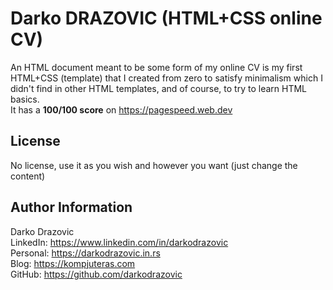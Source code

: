Darko DRAZOVIC (HTML+CSS online CV)
=========
An HTML document meant to be some form of my online CV is my first HTML+CSS (template) that I created from zero to satisfy minimalism which I didn't find in other HTML templates, and of course, to try to learn HTML basics.\
It has a **100/100 score** on https://pagespeed.web.dev

## License
No license, use it as you wish and however you want (just change the content)

## Author Information
Darko Drazovic \
LinkedIn: https://www.linkedin.com/in/darkodrazovic \
Personal: https://darkodrazovic.in.rs \
Blog: https://kompjuteras.com \
GitHub: https://github.com/darkodrazovic